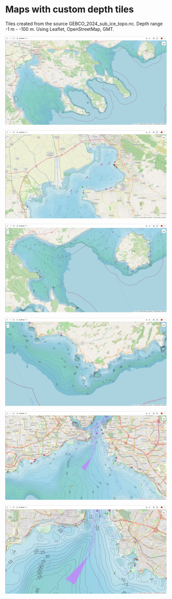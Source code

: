 # Maps with custom depth tiles

Tiles created from the source GEBCO_2024_sub_ice_topo.nc.
Depth range -1 m - -100 m.
Using Leaflet, OpenStreetMap, GMT.

<p align="center">
  <img src="Imgs/Screenshot-from-2025-09-17.png"/>
</p>

<p align="center">
  <img src="Imgs/Screenshot-from-2025-09-17-1.png"/>
</p>

<p align="center">
  <img src="Imgs/Screenshot-from-2025-09-17-2.png"/>
</p>

<p align="center">
  <img src="Imgs/Screenshot-from-2025-09-17-3.png"/>
</p>

<p align="center">
  <img src="Imgs/Screenshot-from-2025-09-17-4.png"/>
</p>

<p align="center">
  <img src="Imgs/Screenshot-from-2025-09-17-5.png"/>
</p>
